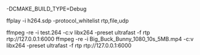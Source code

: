 -DCMAKE_BUILD_TYPE=Debug


ffplay  -i h264.sdp -protocol_whitelist rtp,file,udp


ffmpeg -re -i test.264 -c:v libx264 -preset ultrafast -f rtp rtp://127.0.0.1:6000
ffmpeg -re -i Big_Buck_Bunny_1080_10s_5MB.mp4 -c:v libx264 -preset ultrafast -f rtp rtp://127.0.0.1:6000